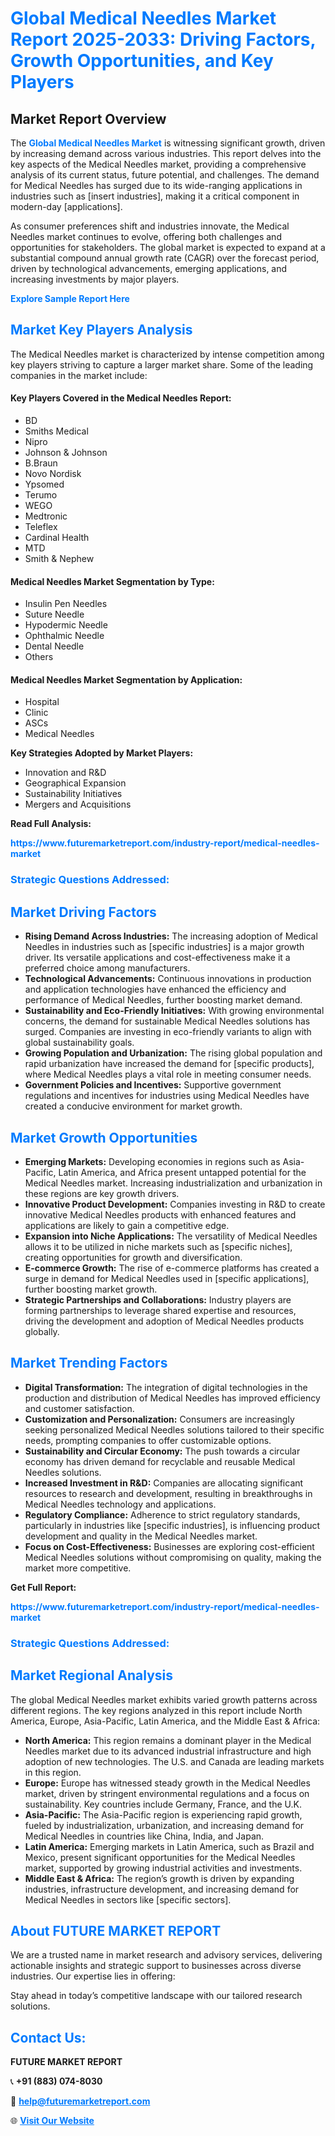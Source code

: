 <h1 style="color: #007BFF;">Global Medical Needles Market Report 2025-2033: Driving Factors, Growth Opportunities, and Key Players</h1>

<section id="overview">
<h2>Market Report Overview</h2>
<p>The <a href="https://www.futuremarketreport.com/industry-report/medical-needles-market" style="color: #007BFF; text-decoration: none;"><strong>Global Medical Needles Market</strong></a> is witnessing significant growth, driven by increasing demand across various industries. This report delves into the key aspects of the Medical Needles market, providing a comprehensive analysis of its current status, future potential, and challenges. The demand for Medical Needles has surged due to its wide-ranging applications in industries such as [insert industries], making it a critical component in modern-day [applications].</p>
<p>As consumer preferences shift and industries innovate, the Medical Needles market continues to evolve, offering both challenges and opportunities for stakeholders. The global market is expected to expand at a substantial compound annual growth rate (CAGR) over the forecast period, driven by technological advancements, emerging applications, and increasing investments by major players.</p>
</section>

<section id="overview">
<p><a href="https://www.futuremarketreport.com/request-sample/reportId=122026" style="color: #007BFF; text-decoration: none;"><strong>Explore Sample Report Here</strong></a></p>
</section>

<section id="key-players">
<h2 style="color: #007BFF;">Market Key Players Analysis</h2>
<p>The Medical Needles market is characterized by intense competition among key players striving to capture a larger market share. Some of the leading companies in the market include:</p>
<h4>Key Players Covered in the Medical Needles Report:</h4>
<ul><li>BD</li><li>Smiths Medical</li><li>Nipro</li><li>Johnson &amp; Johnson</li><li>B.Braun</li><li>Novo Nordisk</li><li>Ypsomed</li><li>Terumo</li><li>WEGO</li><li>Medtronic</li><li>Teleflex</li><li>Cardinal Health</li><li>MTD</li><li>Smith &amp; Nephew</li></ul>
<h4>Medical Needles Market Segmentation by Type:</h4>
<ul><li>Insulin Pen Needles</li><li>Suture Needle</li><li>Hypodermic Needle</li><li>Ophthalmic Needle</li><li>Dental Needle</li><li>Others</li></ul>

<h4>Medical Needles Market Segmentation by Application:</h4>
<ul><li>Hospital</li><li>Clinic</li><li>ASCs</li><li>Medical Needles</li></ul>
<p><strong>Key Strategies Adopted by Market Players:</strong></p>
<ul>
<li>Innovation and R&D</li>
<li>Geographical Expansion</li>
<li>Sustainability Initiatives</li>
<li>Mergers and Acquisitions</li>
</ul>
</section>

<section>
<p><strong>Read Full Analysis: </strong></p><a href="https://www.futuremarketreport.com/industry-report/medical-needles-market" style="color: #007BFF; text-decoration: none;"><strong>https://www.futuremarketreport.com/industry-report/medical-needles-market</strong></a>
<h3 style="color: #007BFF;">Strategic Questions Addressed:</h3>
</section>

<section id="driving-factors">
<h2 style="color: #007BFF;">Market Driving Factors</h2>
<ul>
<li><strong>Rising Demand Across Industries:</strong> The increasing adoption of Medical Needles in industries such as [specific industries] is a major growth driver. Its versatile applications and cost-effectiveness make it a preferred choice among manufacturers.</li>
<li><strong>Technological Advancements:</strong> Continuous innovations in production and application technologies have enhanced the efficiency and performance of Medical Needles, further boosting market demand.</li>
<li><strong>Sustainability and Eco-Friendly Initiatives:</strong> With growing environmental concerns, the demand for sustainable Medical Needles solutions has surged. Companies are investing in eco-friendly variants to align with global sustainability goals.</li>
<li><strong>Growing Population and Urbanization:</strong> The rising global population and rapid urbanization have increased the demand for [specific products], where Medical Needles plays a vital role in meeting consumer needs.</li>
<li><strong>Government Policies and Incentives:</strong> Supportive government regulations and incentives for industries using Medical Needles have created a conducive environment for market growth.</li>
</ul>
</section>

<section id="growth-opportunities">
<h2 style="color: #007BFF;">Market Growth Opportunities</h2>
<ul>
<li><strong>Emerging Markets:</strong> Developing economies in regions such as Asia-Pacific, Latin America, and Africa present untapped potential for the Medical Needles market. Increasing industrialization and urbanization in these regions are key growth drivers.</li>
<li><strong>Innovative Product Development:</strong> Companies investing in R&D to create innovative Medical Needles products with enhanced features and applications are likely to gain a competitive edge.</li>
<li><strong>Expansion into Niche Applications:</strong> The versatility of Medical Needles allows it to be utilized in niche markets such as [specific niches], creating opportunities for growth and diversification.</li>
<li><strong>E-commerce Growth:</strong> The rise of e-commerce platforms has created a surge in demand for Medical Needles used in [specific applications], further boosting market growth.</li>
<li><strong>Strategic Partnerships and Collaborations:</strong> Industry players are forming partnerships to leverage shared expertise and resources, driving the development and adoption of Medical Needles products globally.</li>
</ul>
</section>

<section id="trending-factors">
<h2 style="color: #007BFF;">Market Trending Factors</h2>
<ul>
<li><strong>Digital Transformation:</strong> The integration of digital technologies in the production and distribution of Medical Needles has improved efficiency and customer satisfaction.</li>
<li><strong>Customization and Personalization:</strong> Consumers are increasingly seeking personalized Medical Needles solutions tailored to their specific needs, prompting companies to offer customizable options.</li>
<li><strong>Sustainability and Circular Economy:</strong> The push towards a circular economy has driven demand for recyclable and reusable Medical Needles solutions.</li>
<li><strong>Increased Investment in R&D:</strong> Companies are allocating significant resources to research and development, resulting in breakthroughs in Medical Needles technology and applications.</li>
<li><strong>Regulatory Compliance:</strong> Adherence to strict regulatory standards, particularly in industries like [specific industries], is influencing product development and quality in the Medical Needles market.</li>
<li><strong>Focus on Cost-Effectiveness:</strong> Businesses are exploring cost-efficient Medical Needles solutions without compromising on quality, making the market more competitive.</li>
</ul>
</section>

<section>
<p><strong>Get Full Report: </strong></p><a href="https://www.futuremarketreport.com/industry-report/medical-needles-market" style="color: #007BFF; text-decoration: none;"><strong>https://www.futuremarketreport.com/industry-report/medical-needles-market</strong></a>
<h3 style="color: #007BFF;">Strategic Questions Addressed:</h3>
</section>


<section id="regional-analysis">
<h2 style="color: #007BFF;">Market Regional Analysis</h2>
<p>The global Medical Needles market exhibits varied growth patterns across different regions. The key regions analyzed in this report include North America, Europe, Asia-Pacific, Latin America, and the Middle East & Africa:</p>
<ul>
<li><strong>North America:</strong> This region remains a dominant player in the Medical Needles market due to its advanced industrial infrastructure and high adoption of new technologies. The U.S. and Canada are leading markets in this region.</li>
<li><strong>Europe:</strong> Europe has witnessed steady growth in the Medical Needles market, driven by stringent environmental regulations and a focus on sustainability. Key countries include Germany, France, and the U.K.</li>
<li><strong>Asia-Pacific:</strong> The Asia-Pacific region is experiencing rapid growth, fueled by industrialization, urbanization, and increasing demand for Medical Needles in countries like China, India, and Japan.</li>
<li><strong>Latin America:</strong> Emerging markets in Latin America, such as Brazil and Mexico, present significant opportunities for the Medical Needles market, supported by growing industrial activities and investments.</li>
<li><strong>Middle East & Africa:</strong> The region’s growth is driven by expanding industries, infrastructure development, and increasing demand for Medical Needles in sectors like [specific sectors].</li>
</ul>
</section>

<footer>
<h2 style="color: #007BFF;">About FUTURE MARKET REPORT</h2>
<p>We are a trusted name in market research and advisory services, delivering actionable insights and strategic support to businesses across diverse industries. Our expertise lies in offering:</p>

<p>Stay ahead in today’s competitive landscape with our tailored research solutions.</p>

<h2 style="color: #007BFF;">Contact Us:</h2>
<p><strong>FUTURE MARKET REPORT</strong></p>
<p>📞 <strong>+91 (883) 074-8030</strong></p>
<p>📧 <strong><a href="mailto:help@futuremarketreport.com" style="color: #007BFF;">help@futuremarketreport.com</a></strong></p>
<p>🌐 <strong><a href="https://www.futuremarketreport.com/" style="color: #007BFF;">Visit Our Website</a></strong></p>
</footer>